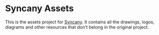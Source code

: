 Syncany Assets
==============
This is the assets project for [Syncany](https://www.syncany.org). It contains all the drawings, logos, diagrams and other resources that don't belong in the original project. 
